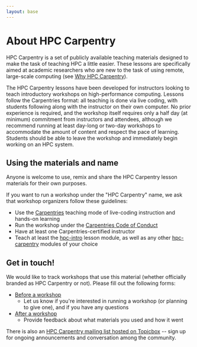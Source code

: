 ```yaml
---
layout: base
---
```


# About HPC Carpentry

HPC Carpentry is a set of publicly available teaching materials designed to make the 
task of teaching HPC a little easier.  These lessons are specifically aimed at academic
researchers who are new to the task of using remote, large-scale computing (see [Why 
HPC Carpentry](why-hpc-carpentry)).  

The HPC Carpentry lessons have been developed for instructors 
looking to teach introductory workshops on high-performance computing.
Lessons follow the Carpentries format: 
all teaching is done via live coding, 
with students following along with the instructor on their own computer.
No prior experience is required, 
and the workshop itself requires only a half day (at minimum) commitment from 
instructors and attendees, although we recommend running at least day-long or two-day 
workshops to accommodate the amount of content and respect the pace of learning.  
Students should be able to leave the workshop and immediately begin working on an HPC system.

## Using the materials and name

Anyone is welcome to use, remix and share the HPC Carpentry lesson materials for their 
own purposes.  

If you want to run a workshop under the "HPC Carpentry" name, 
we ask that workshop organizers follow these guidelines: 

* Use the [Carpentries][carpentries] teaching mode of live-coding instruction and hands-on learning
* Run the workshop under the [Carpentries Code of Conduct][carpentries-coc]
* Have at least one Carpentries-certified instructor
* Teach at least the [hpc-intro][] lesson module, as well as any other [hpc-carpentry][] modules of your choice

## Get in touch!  

We would like to track workshops that use this material (whether officially branded as 
HPC Carpentry or not).  Please fill out the following forms: 

* [Before a workshop][pre-workshop]
	* Let us know if you're interested in running a workshop (or planning to give one), 
	and if you have any questions
* [After a workshop][post-workshop]
	* Provide feedback about what materials you used and how it went

There is also an [HPC Carpentry mailing list hosted on Topicbox][hpc-list] -- sign up
for ongoing announcements and conversation among the community.  

[hpc-intro]: https://hpc-carpentry.github.io/hpc-intro/
[hpc-carpentry]: https://hpc-carpentry.github.io/
[carpentries]: https://carpentries.org/
[carpentries-coc]: https://docs.carpentries.org/topic_folders/policies/code-of-conduct.html
[pre-workshop]: https://docs.google.com/forms/u/2/d/e/1FAIpQLSeLVRXeK0n2j9dbK9m8JKJnNjeHrACZlHKjcxAfzbnp0-lRaw/viewform
[post-workshop]: https://docs.google.com/forms/d/e/1FAIpQLSfdwEtYszqkwHY9eWUW_cnn5t0MuVlKK2XDp7jTX1T2k4e7HQ/viewform
[hpc-list]: https://carpentries.topicbox.com/groups/discuss-hpc